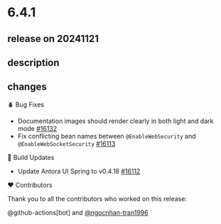 # 6.4.1

## release on 20241121

## description

## changes

🪲 Bug Fixes

* Documentation images should render clearly in both light and dark mode <a href="https://github.com/spring-projects/spring-security/issues/16132" data-hovercard-type="issue" data-hovercard-url="/spring-projects/spring-security/issues/16132/hovercard">#16132</a>
* Fix conflicting bean names between <code>@EnableWebSecurity</code> and <code>@EnableWebSocketSecurity</code> <a href="https://github.com/spring-projects/spring-security/pull/16113" data-hovercard-type="pull_request" data-hovercard-url="/spring-projects/spring-security/pull/16113/hovercard">#16113</a>

🔩 Build Updates

* Update Antora UI Spring to v0.4.18 <a href="https://github.com/spring-projects/spring-security/pull/16112" data-hovercard-type="pull_request" data-hovercard-url="/spring-projects/spring-security/pull/16112/hovercard">#16112</a>

❤️ Contributors

Thank you to all the contributors who worked on this release:

@github-actions[bot] and <a class="user-mention notranslate" data-hovercard-type="user" data-hovercard-url="/users/ngocnhan-tran1996/hovercard" data-octo-click="hovercard-link-click" data-octo-dimensions="link_type:self" href="https://github.com/ngocnhan-tran1996">@ngocnhan-tran1996</a>

